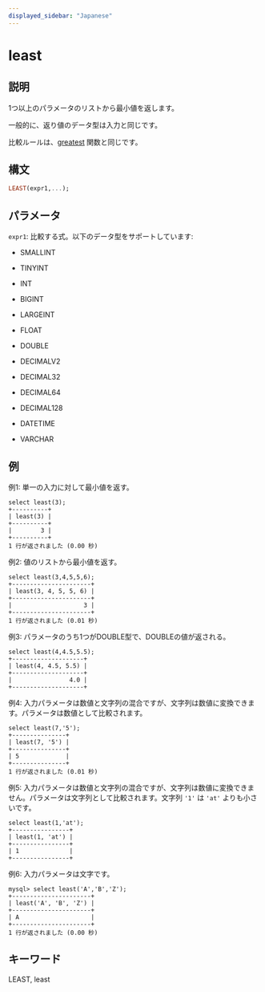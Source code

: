 ```yaml
---
displayed_sidebar: "Japanese"
---
```


# least

## 説明

1つ以上のパラメータのリストから最小値を返します。

一般的に、返り値のデータ型は入力と同じです。

比較ルールは、[greatest](greatest.md) 関数と同じです。

## 構文

```Haskell
LEAST(expr1,...);
```

## パラメータ

`expr1`: 比較する式。以下のデータ型をサポートしています:

- SMALLINT

- TINYINT

- INT

- BIGINT

- LARGEINT

- FLOAT

- DOUBLE

- DECIMALV2

- DECIMAL32

- DECIMAL64

- DECIMAL128

- DATETIME

- VARCHAR

## 例

例1: 単一の入力に対して最小値を返す。

```Plain
select least(3);
+----------+
| least(3) |
+----------+
|        3 |
+----------+
1 行が返されました (0.00 秒)
```

例2: 値のリストから最小値を返す。

```Plain
select least(3,4,5,5,6);
+----------------------+
| least(3, 4, 5, 5, 6) |
+----------------------+
|                    3 |
+----------------------+
1 行が返されました (0.01 秒)
```

例3: パラメータのうち1つがDOUBLE型で、DOUBLEの値が返される。

```Plain
select least(4,4.5,5.5);
+--------------------+
| least(4, 4.5, 5.5) |
+--------------------+
|                4.0 |
+--------------------+
```

例4: 入力パラメータは数値と文字列の混合ですが、文字列は数値に変換できます。パラメータは数値として比較されます。

```Plain
select least(7,'5');
+---------------+
| least(7, '5') |
+---------------+
| 5             |
+---------------+
1 行が返されました (0.01 秒)
```

例5: 入力パラメータは数値と文字列の混合ですが、文字列は数値に変換できません。パラメータは文字列として比較されます。文字列 `'1'` は `'at'` よりも小さいです。

```Plain
select least(1,'at');
+----------------+
| least(1, 'at') |
+----------------+
| 1              |
+----------------+
```

例6: 入力パラメータは文字です。

```Plain
mysql> select least('A','B','Z');
+----------------------+
| least('A', 'B', 'Z') |
+----------------------+
| A                    |
+----------------------+
1 行が返されました (0.00 秒)
```

## キーワード

LEAST, least
